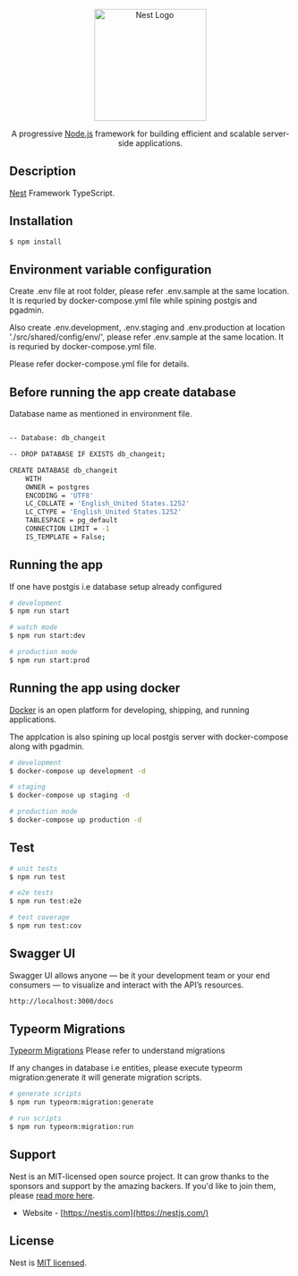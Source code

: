 <p align="center">
  <a href="http://nestjs.com/" target="blank"><img src="https://nestjs.com/img/logo-small.svg" width="200" alt="Nest Logo" /></a>
</p>

[circleci-image]: https://img.shields.io/circleci/build/github/nestjs/nest/master?token=abc123def456
[circleci-url]: https://circleci.com/gh/nestjs/nest

  <p align="center">A progressive <a href="http://nodejs.org" target="_blank">Node.js</a> framework for building efficient and scalable server-side applications.</p>
    
  <!--[![Backers on Open Collective](https://opencollective.com/nest/backers/badge.svg)](https://opencollective.com/nest#backer)
  [![Sponsors on Open Collective](https://opencollective.com/nest/sponsors/badge.svg)](https://opencollective.com/nest#sponsor)-->

## Description

[Nest](https://github.com/nestjs/nest) Framework TypeScript.

## Installation

```bash
$ npm install
```

## Environment variable configuration

Create .env file at root folder, please refer .env.sample at the same location. It is requried by docker-compose.yml file while spining postgis and pgadmin.

Also create .env.development, .env.staging and .env.production at location './src/shared/config/env/', please refer .env.sample at the same location. It is requried by docker-compose.yml file.

Please refer docker-compose.yml file for details.

## Before running the app create database

Database name as mentioned in environment file.

```bash

-- Database: db_changeit

-- DROP DATABASE IF EXISTS db_changeit;

CREATE DATABASE db_changeit
    WITH
    OWNER = postgres
    ENCODING = 'UTF8'
    LC_COLLATE = 'English_United States.1252'
    LC_CTYPE = 'English_United States.1252'
    TABLESPACE = pg_default
    CONNECTION LIMIT = -1
    IS_TEMPLATE = False;

```

## Running the app

If one have postgis i.e database setup already configured

```bash
# development
$ npm run start

# watch mode
$ npm run start:dev

# production mode
$ npm run start:prod
```
## Running the app using docker

[Docker](https://docs.docker.com/) is an open platform for developing, shipping, and running applications.

The applcation is also spining up local postgis server with docker-compose along with pgadmin.

```bash
# development
$ docker-compose up development -d

# staging
$ docker-compose up staging -d

# production mode
$ docker-compose up production -d
```

## Test

```bash
# unit tests
$ npm run test

# e2e tests
$ npm run test:e2e

# test coverage
$ npm run test:cov
```

## Swagger UI

Swagger UI allows anyone — be it your development team or your end consumers — to visualize and interact with the API’s resources.

```bash
http://localhost:3000/docs
```

## Typeorm Migrations

[Typeorm Migrations](https://typeorm.io/migrations) Please refer to understand migrations

If any changes in database i.e entities, please execute typeorm migration:generate it will generate migration scripts. 

```bash
# generate scripts
$ npm run typeorm:migration:generate

# run scripts
$ npm run typeorm:migration:run

```


## Support

Nest is an MIT-licensed open source project. It can grow thanks to the sponsors and support by the amazing backers. If you'd like to join them, please [read more here](https://docs.nestjs.com/support).

- Website - [https://nestjs.com](https://nestjs.com/)

## License

Nest is [MIT licensed](LICENSE).
